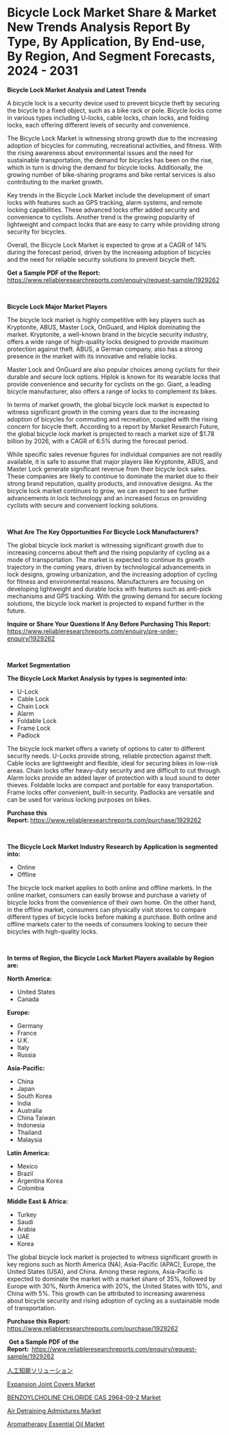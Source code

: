 <p><h1>Bicycle Lock Market Share & Market New Trends Analysis Report By Type, By Application, By End-use, By Region, And Segment Forecasts, 2024 - 2031</h1></p><p><strong>Bicycle Lock Market Analysis and Latest Trends</strong></p>
<p><p>A bicycle lock is a security device used to prevent bicycle theft by securing the bicycle to a fixed object, such as a bike rack or pole. Bicycle locks come in various types including U-locks, cable locks, chain locks, and folding locks, each offering different levels of security and convenience.</p><p>The Bicycle Lock Market is witnessing strong growth due to the increasing adoption of bicycles for commuting, recreational activities, and fitness. With the rising awareness about environmental issues and the need for sustainable transportation, the demand for bicycles has been on the rise, which in turn is driving the demand for bicycle locks. Additionally, the growing number of bike-sharing programs and bike rental services is also contributing to the market growth.</p><p>Key trends in the Bicycle Lock Market include the development of smart locks with features such as GPS tracking, alarm systems, and remote locking capabilities. These advanced locks offer added security and convenience to cyclists. Another trend is the growing popularity of lightweight and compact locks that are easy to carry while providing strong security for bicycles.</p><p>Overall, the Bicycle Lock Market is expected to grow at a CAGR of 14% during the forecast period, driven by the increasing adoption of bicycles and the need for reliable security solutions to prevent bicycle theft.</p></p>
<p><strong>Get a Sample PDF of the Report:&nbsp;</strong> <a href="https://www.reliableresearchreports.com/enquiry/request-sample/1929262">https://www.reliableresearchreports.com/enquiry/request-sample/1929262</a></p>
<p>&nbsp;</p>
<p><strong>Bicycle Lock Major Market Players</strong></p>
<p><p>The bicycle lock market is highly competitive with key players such as Kryptonite, ABUS, Master Lock, OnGuard, and Hiplok dominating the market. Kryptonite, a well-known brand in the bicycle security industry, offers a wide range of high-quality locks designed to provide maximum protection against theft. ABUS, a German company, also has a strong presence in the market with its innovative and reliable locks.</p><p>Master Lock and OnGuard are also popular choices among cyclists for their durable and secure lock options. Hiplok is known for its wearable locks that provide convenience and security for cyclists on the go. Giant, a leading bicycle manufacturer, also offers a range of locks to complement its bikes.</p><p>In terms of market growth, the global bicycle lock market is expected to witness significant growth in the coming years due to the increasing adoption of bicycles for commuting and recreation, coupled with the rising concern for bicycle theft. According to a report by Market Research Future, the global bicycle lock market is projected to reach a market size of $1.78 billion by 2026, with a CAGR of 6.5% during the forecast period.</p><p>While specific sales revenue figures for individual companies are not readily available, it is safe to assume that major players like Kryptonite, ABUS, and Master Lock generate significant revenue from their bicycle lock sales. These companies are likely to continue to dominate the market due to their strong brand reputation, quality products, and innovative designs. As the bicycle lock market continues to grow, we can expect to see further advancements in lock technology and an increased focus on providing cyclists with secure and convenient locking solutions.</p></p>
<p>&nbsp;</p>
<p><strong>What Are The Key Opportunities For Bicycle Lock Manufacturers?</strong></p>
<p><p>The global bicycle lock market is witnessing significant growth due to increasing concerns about theft and the rising popularity of cycling as a mode of transportation. The market is expected to continue its growth trajectory in the coming years, driven by technological advancements in lock designs, growing urbanization, and the increasing adoption of cycling for fitness and environmental reasons. Manufacturers are focusing on developing lightweight and durable locks with features such as anti-pick mechanisms and GPS tracking. With the growing demand for secure locking solutions, the bicycle lock market is projected to expand further in the future.</p></p>
<p><strong>Inquire or Share Your Questions If Any Before Purchasing This Report:</strong> <a href="https://www.reliableresearchreports.com/enquiry/pre-order-enquiry/1929262">https://www.reliableresearchreports.com/enquiry/pre-order-enquiry/1929262</a></p>
<p>&nbsp;</p>
<p><strong>Market Segmentation</strong></p>
<p><strong>The Bicycle Lock Market Analysis by types is segmented into:</strong></p>
<p><ul><li>U-Lock</li><li>Cable Lock</li><li>Chain Lock</li><li>Alarm</li><li>Foldable Lock</li><li>Frame Lock</li><li>Padlock</li></ul></p>
<p><p>The bicycle lock market offers a variety of options to cater to different security needs. U-Locks provide strong, reliable protection against theft. Cable locks are lightweight and flexible, ideal for securing bikes in low-risk areas. Chain locks offer heavy-duty security and are difficult to cut through. Alarm locks provide an added layer of protection with a loud sound to deter thieves. Foldable locks are compact and portable for easy transportation. Frame locks offer convenient, built-in security. Padlocks are versatile and can be used for various locking purposes on bikes.</p></p>
<p><strong>Purchase this Report:&nbsp;</strong><a href="https://www.reliableresearchreports.com/purchase/1929262">https://www.reliableresearchreports.com/purchase/1929262</a></p>
<p>&nbsp;</p>
<p><strong>The Bicycle Lock Market Industry Research by Application is segmented into:</strong></p>
<p><ul><li>Online</li><li>Offline</li></ul></p>
<p><p>The bicycle lock market applies to both online and offline markets. In the online market, consumers can easily browse and purchase a variety of bicycle locks from the convenience of their own home. On the other hand, in the offline market, consumers can physically visit stores to compare different types of bicycle locks before making a purchase. Both online and offline markets cater to the needs of consumers looking to secure their bicycles with high-quality locks.</p></p>
<p>&nbsp;</p>
<p><strong>In terms of Region, the Bicycle Lock Market Players available by Region are:</strong></p>
<p>
    <p> <strong> North America: </strong>
        <ul>
            <li>United States</li>
            <li>Canada</li>
        </ul>
        </p> 
    <p> <strong> Europe: </strong>
        <ul>
            <li>Germany</li>
            <li>France</li>
            <li>U.K.</li>
            <li>Italy</li>
            <li>Russia</li>
        </ul>
        </p> 
    <p> <strong> Asia-Pacific: </strong>
        <ul>
            <li>China</li>
            <li>Japan</li>
            <li>South Korea</li>
            <li>India</li>
            <li>Australia</li>
            <li>China Taiwan</li>
            <li>Indonesia</li>
            <li>Thailand</li>
            <li>Malaysia</li>
        </ul>
        </p> 
    <p> <strong> Latin America: </strong>
        <ul>
            <li>Mexico</li>
            <li>Brazil</li>
            <li>Argentina Korea</li>
            <li>Colombia</li>
        </ul>
        </p> 
    <p> <strong> Middle East & Africa: </strong>
        <ul>
            <li>Turkey</li>
            <li>Saudi</li>
            <li>Arabia</li>
            <li>UAE</li>
            <li>Korea</li>
        </ul>
    </p>
    </p>
<p><p>The global bicycle lock market is projected to witness significant growth in key regions such as North America (NA), Asia-Pacific (APAC), Europe, the United States (USA), and China. Among these regions, Asia-Pacific is expected to dominate the market with a market share of 35%, followed by Europe with 30%, North America with 20%, the United States with 10%, and China with 5%. This growth can be attributed to increasing awareness about bicycle security and rising adoption of cycling as a sustainable mode of transportation.</p></p>
<p><strong>Purchase this Report: </strong><a href="https://www.reliableresearchreports.com/purchase/1929262">https://www.reliableresearchreports.com/purchase/1929262</a></p>
<p>&nbsp;<strong>Get a Sample PDF of the Report:&nbsp;&nbsp;</strong><a href="https://www.reliableresearchreports.com/enquiry/request-sample/1929262">https://www.reliableresearchreports.com/enquiry/request-sample/1929262</a></p>
<p><strong></strong></p>
<p><p><a href="https://medium.com/@kayceeboehm2023/%E4%BA%BA%E5%B7%A5%E7%9F%A5%E8%83%BD%E3%82%BD%E3%83%AA%E3%83%A5%E3%83%BC%E3%82%B7%E3%83%A7%E3%83%B3%E5%B8%82%E5%A0%B4%E3%81%AE%E5%B8%82%E5%A0%B4%E8%A6%8F%E6%A8%A1%E3%81%A8%E5%B8%82%E5%A0%B4%E5%8B%95%E5%90%91-%E5%AE%8C%E5%85%A8%E3%81%AA%E7%94%A3%E6%A5%AD%E6%A6%82%E8%A6%81-2024%E5%B9%B4%E3%81%8B%E3%82%892031%E5%B9%B4-375dd59d5ef6">人工知能ソリューション</a></p><p><a href="https://view.publitas.com/reportprime-1/expansion-joint-covers-market-size-market-trends-and-growth-outlook-forecasted-for-period-from-2024-to-2031/">Expansion Joint Covers Market</a></p><p><a href="https://carnation-joke-41f.notion.site/BENZOYLCHOLINE-CHLORIDE-CAS-2964-09-2-Market-Size-2024-2031-Global-Industrial-Analysis-Key-Geogra-93deb0e10fe74bcbaf6c51689c7e7025">BENZOYLCHOLINE CHLORIDE CAS 2964-09-2 Market</a></p><p><a href="https://view.publitas.com/reportprime-1/air-detraining-admixtures-market-share-market-new-trends-analysis-report-by-type-by-application-by-end-use-by-region-and-segment-forecasts-2024-2031/">Air Detraining Admixtures Market</a></p><p><a href="https://extreme-scabiosa-c81.notion.site/Global-Aromatherapy-Essential-Oil-Market-by-Types-Applications-and-Major-Players-with-Regional-Gr-a09586bc09114965a2c3bede78ced4cf">Aromatherapy Essential Oil Market</a></p></p>